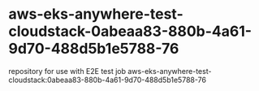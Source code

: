 # aws-eks-anywhere-test-cloudstack-0abeaa83-880b-4a61-9d70-488d5b1e5788-76
repository for use with E2E test job aws-eks-anywhere-test-cloudstack:0abeaa83-880b-4a61-9d70-488d5b1e5788-76
